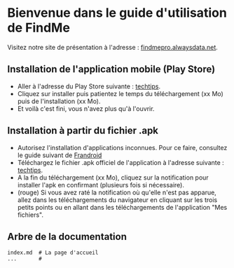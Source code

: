 # Bienvenue dans le guide d'utilisation de FindMe

Visitez notre site de présentation à l'adresse :  [findmepro.alwaysdata.net](https://findmepro.alwaysdata.net).

## Installation de l'application mobile (Play Store)

* Aller à l'adresse du Play Store suivante : [techtips](https://techtips.alwaysdata.net).
* Cliquez sur installer puis patientez le temps du téléchargement (xx Mo) puis de l'installation (xx Mo).
* Et voilà c'est fini, vous n'avez plus qu'à l'ouvrir.

## Installation à partir du fichier .apk

* Autorisez l'installation d'applications inconnues. Pour ce faire, consultez le guide suivant de [Frandroid](https://www.frandroid.com/android/184151_comment-installer-un-fichier-apk-sur-son-terminal-android)
* Téléchargez le fichier .apk officiel de l'application à l'adresse suivante : [techtips](https://techtips.alwaysdata.net).
* A la fin du téléchargement (xx Mo), cliquez sur la notification pour installer l'apk en confirmant (plusieurs fois si nécessaire).
* (rouge) Si vous avez raté la notification où qu'elle n'est pas apparue, allez dans les téléchargements du navigateur en cliquant sur les trois petits points ou en allant dans les téléchargements de l'application "Mes fichiers".

## Arbre de la documentation

	index.md  # La page d'accueil
	...       # 
